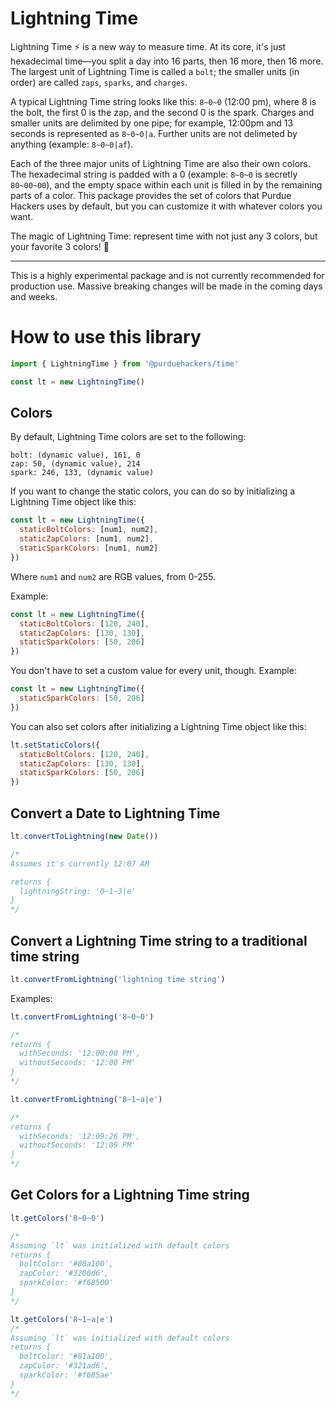 # Lightning Time

Lightning Time ⚡️ is a new way to measure time. At its core, it's just hexadecimal time—you split a day into 16 parts, then 16 more, then 16 more. The largest unit of Lightning Time is called a `bolt`; the smaller units (in order) are called `zaps`, `sparks`, and `charges`.

A typical Lightning Time string looks like this: `8~0~0` (12:00 pm), where 8 is the bolt, the first 0 is the zap, and the second 0 is the spark. Charges and smaller units are delimited by one pipe; for example, 12:00pm and 13 seconds is represented as `8~0~0|a`. Further units are not delimeted by anything (example: `8~0~0|af`).

Each of the three major units of Lightning Time are also their own colors. The hexadecimal string is padded with a 0 (example: `8~0~0` is secretly `80~00~00`), and the empty space within each unit is filled in by the remaining parts of a color. This package provides the set of colors that Purdue Hackers uses by default, but you can customize it with whatever colors you want.

The magic of Lightning Time: represent time with not just any 3 colors, but your favorite 3 colors! 🌈

---

This is a highly experimental package and is not currently recommended for production use. Massive breaking changes will be made in the coming days and weeks.

# How to use this library

```javascript
import { LightningTime } from '@purduehackers/time'

const lt = new LightningTime()
```

## Colors

By default, Lightning Time colors are set to the following:

```
bolt: (dynamic value), 161, 0
zap: 50, (dynamic value), 214
spark: 246, 133, (dynamic value)
```

If you want to change the static colors, you can do so by initializing a Lightning Time object like this:

```javascript
const lt = new LightningTime({
  staticBoltColors: [num1, num2],
  staticZapColors: [num1, num2],
  staticSparkColors: [num1, num2]
})
```

Where `num1` and `num2` are RGB values, from 0-255.

Example:

```javascript
const lt = new LightningTime({
  staticBoltColors: [120, 240],
  staticZapColors: [130, 130],
  staticSparkColors: [50, 206]
})
```

You don't have to set a custom value for every unit, though. Example:

```javascript
const lt = new LightningTime({
  staticSparkColors: [50, 206]
})
```

You can also set colors after initializing a Lightning Time object like this:

```javascript
lt.setStaticColors({
  staticBoltColors: [120, 240],
  staticZapColors: [130, 130],
  staticSparkColors: [50, 206]
})
```

## Convert a Date to Lightning Time

```javascript
lt.convertToLightning(new Date())

/*
Assumes it's currently 12:07 AM

returns {
  lightningString: '0~1~3|e'
}
*/
```

## Convert a Lightning Time string to a traditional time string

```javascript
lt.convertFromLightning('lightning time string')
```

Examples:

```javascript
lt.convertFromLightning('8~0~0')

/*
returns {
  withSeconds: '12:00:00 PM',
  withoutSeconds: '12:00 PM'
}
*/
```

```javascript
lt.convertFromLightning('8~1~a|e')

/*
returns {
  withSeconds: '12:09:26 PM',
  withoutSeconds: '12:09 PM'
}
*/
```

## Get Colors for a Lightning Time string

```javascript
lt.getColors('8~0~0')

/*
Assuming `lt` was initialized with default colors
returns {
  boltColor: '#80a100',
  zapColor: '#3200d6',
  sparkColor: '#f68500'
}
*/
```

```javascript
lt.getColors('8~1~a|e')
/*
Assuming `lt` was initialized with default colors
returns {
  boltColor: '#81a100',
  zapColor: '#321ad6',
  sparkColor: '#f685ae'
}
*/
```
